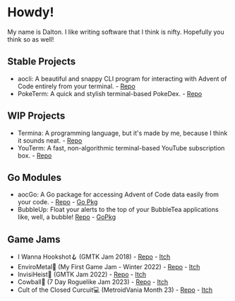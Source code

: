 # Howdy!

My name is Dalton. I like writing software that I think is nifty. Hopefully you think so as well!

## Stable Projects

- aocli: A beautiful and snappy CLI program for interacting with Advent of Code entirely from your terminal. - [Repo](https://github.com/DaltonSW/aocgo/tree/main/cmd/aocli)
- PokeTerm: A quick and stylish terminal-based PokeDex. - [Repo](https://github.com/DaltonSW/PokeTerm)

## WIP Projects

- Termina: A programming language, but it's made by me, because I think it sounds neat. - [Repo](https://github.com/DaltonSW/Termina)
- YouTerm: A fast, non-algorithmic terminal-based YouTube subscription box. - [Repo](https://github.com/Terminality/YouTerm)

## Go Modules

- aocGo: A Go package for accessing Advent of Code data easily from your code. - [Repo](https://github.com/DaltonSW/aocgo) - [Go Pkg](https://pkg.go.dev/go.dalton.dog/aocgo)
- BubbleUp: Float your alerts to the top of your BubbleTea applications like, well, a bubble! [Repo](https://github.com/DaltonSW/BubbleUp) - [GoPkg](https://pkg.go.dev/go.dalton.dog/bubbleup)

## Game Jams

- I Wanna Hookshot🪝 (GMTK Jam 2018) - [Repo](https://github.com/DaltonSW/GMTK2018) - [Itch](https://purplerta.itch.io/i-wanna-hookshot)
- EnviroMetal🌳 (My First Game Jam - Winter 2022) - [Repo](https://github.com/DaltonSW/MyFirstGameJam-Winter2022) - [Itch](https://daltonsw.itch.io/envirometal)
- InvisiHeist🎲 (GMTK Jam 2022) - [Repo](https://github.com/DaltonSW/GMTK-22) - [Itch](https://daltonsw.itch.io/invisiheist)
- Cowball🤠 (7 Day Roguelike Jam 2023) - [Repo](https://github.com/DaltonSW/7DRL-2023) - [Itch](https://daltonsw.itch.io/cowball)
- Cult of the Closed Curcuit💻 (MetroidVania Month 23) - [Repo](https://github.com/DaltonSW/MVM23) - [Itch](https://daltonsw.itch.io/cult-of-the-closed-circuit)
